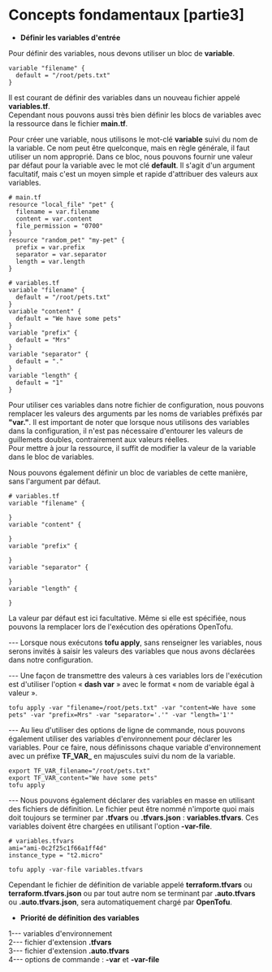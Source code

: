 # Concepts fondamentaux [partie3]

- **Définir les variables d'entrée**

Pour définir des variables, nous devons utiliser un bloc de **variable**. 

```
variable "filename" {
  default = "/root/pets.txt"
}
```

Il est courant de définir des variables dans un nouveau fichier appelé **variables.tf**. <br>
Cependant nous pouvons aussi très bien définir les blocs de variables avec la ressource dans le fichier **main.tf**.

Pour créer une variable, nous utilisons le mot-clé **variable** suivi du nom de la variable. Ce nom peut être quelconque, mais en règle générale, il faut utiliser un nom approprié.
Dans ce bloc, nous pouvons fournir une valeur par défaut pour la variable avec le mot clé **default**. Il s'agit d'un argument facultatif, mais c'est un moyen simple et rapide d'attribuer des valeurs aux variables.

```
# main.tf
resource "local_file" "pet" {
  filename = var.filename
  content = var.content
  file_permission = "0700"
}
resource "random_pet" "my-pet" {
  prefix = var.prefix
  separator = var.separator
  length = var.length
}
```

```
# variables.tf
variable "filename" {
  default = "/root/pets.txt"
}
variable "content" {
  default = "We have some pets"
}
variable "prefix" {
  default = "Mrs"
}
variable "separator" {
  default = "."
}
variable "length" {
  default = "1"
}
```

Pour utiliser ces variables dans notre fichier de configuration, nous pouvons remplacer les valeurs des arguments par les noms de variables préfixés par **"var."**. Il est important de noter que lorsque nous utilisons des variables dans la configuration, il n'est pas nécessaire d'entourer les valeurs de guillemets doubles, contrairement aux valeurs réelles. <br>
Pour mettre à jour la ressource, il suffit de modifier la valeur de la variable dans le bloc de variables.

Nous pouvons également définir un bloc de variables de cette manière, sans l'argument par défaut.

```
# variables.tf
variable "filename" {

}
variable "content" {

}
variable "prefix" {

}
variable "separator" {

}
variable "length" {

}
```

La valeur par défaut est ici facultative. Même si elle est spécifiée, nous pouvons la remplacer lors de l'exécution des opérations OpenTofu.

--- Lorsque nous exécutons **tofu apply**, sans renseigner les variables, nous serons invités à saisir les valeurs des variables que nous avons déclarées dans notre configuration.

--- Une façon de transmettre des valeurs à ces variables lors de l'exécution est d'utiliser l'option « **dash var** » avec le format « nom de variable égal à valeur ».

```
tofu apply -var "filename=/root/pets.txt" -var "content=We have some pets" -var "prefix=Mrs" -var "separator='.'" -var "length='1'"
```

--- Au lieu d'utiliser des options de ligne de commande, nous pouvons également utiliser des variables d'environnement pour déclarer les variables. Pour ce faire, nous définissons chaque variable d'environnement avec un préfixe **TF_VAR_** en majuscules suivi du nom de la variable.

```
export TF_VAR_filename="/root/pets.txt"
export TF_VAR_content="We have some pets"
tofu apply
```

--- Nous pouvons également déclarer des variables en masse en utilisant des fichiers de définition. Le fichier peut être nommé n'importe quoi mais doit toujours se terminer par **.tfvars** ou **.tfvars.json** : **variables.tfvars**. Ces variables doivent être chargées en utilisant l'option **-var-file**.

```
# variables.tfvars
ami="ami-0c2f25c1f66a1ff4d"
instance_type = "t2.micro"
```

```
tofu apply -var-file variables.tfvars
```

Cependant le fichier de définition de variable appelé **terraform.tfvars** ou **terraform.tfvars.json** ou par tout autre nom se terminant par **.auto.tfvars** ou **.auto.tfvars.json**, sera automatiquement chargé par **OpenTofu**.

- **Priorité de définition des variables**

1--- variables d'environnement <br>
2--- fichier d'extension **.tfvars** <br>
3--- fichier d'extension **.auto.tfvars** <br>
4--- options de commande : **-var** et **-var-file**
